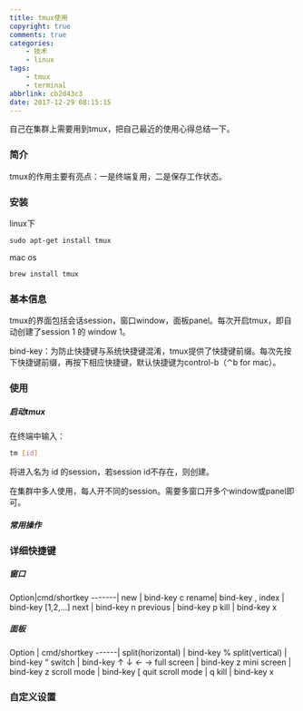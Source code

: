 ```yaml
---
title: tmux使用
copyright: true
comments: true
categories: 
    - 技术
    - linux
tags:
    - tmux
    - terminal
abbrlink: cb2d43c3
date: 2017-12-29 08:15:15
---
```

自己在集群上需要用到tmux，把自己最近的使用心得总结一下。
<!--more-->
### 简介

tmux的作用主要有亮点：一是终端复用，二是保存工作状态。

### 安装

linux下
``` shell
sudo apt-get install tmux
```

mac os
``` bash
brew install tmux
```

### 基本信息

tmux的界面包括会话session，窗口window，面板panel。每次开启tmux，即自动创建了session 1 的 window 1。

bind-key：为防止快捷键与系统快捷键混淆，tmux提供了快捷键前缀。每次先按下快捷键前缀，再按下相应快捷键，默认快捷键为control-b（⌃b for mac）。

### 使用

##### 启动tmux

在终端中输入：

``` bash
tm [id]
```

将进入名为 id 的session，若session id不存在，则创建。

在集群中多人使用，每人开不同的session。需要多窗口开多个window或panel即可。

##### 常用操作

### 详细快捷键

##### 窗口
Option|cmd/shortkey
-------|
new | bind-key c
rename|  bind-key ,
index  | bind-key [1,2,…]
next    | bind-key n
previous |   bind-key p
kill   | bind-key x


##### 面板
Option | cmd/shortkey
------|
split(horizontal) | bind-key %
split(vertical)    | bind-key “
switch  | bind-key ↑ ↓ ← →
full screen | bind-key z
mini screen | bind-key z
scroll mode | bind-key [
quit scroll mode |   q
kill   | bind-key x

### 自定义设置

